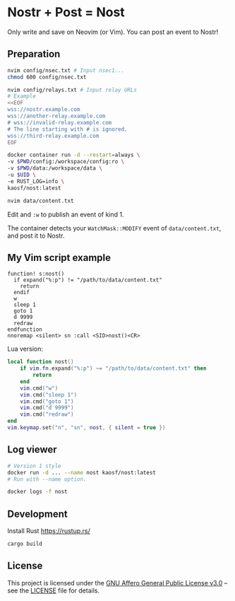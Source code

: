 # Nostr + Post = Nost

Only write and save on Neovim (or Vim). You can post an event to Nostr!

## Preparation

```sh
nvim config/nsec.txt # Input nsec1...
chmod 600 config/nsec.txt

nvim config/relays.txt # Input relay URLs
# Example
<<EOF
wss://nostr.example.com
wss://another-relay.example.com
# wss://invalid-relay.example.com
# The line starting with # is ignored.
wss://third-relay.example.com
EOF

docker container run -d --restart=always \
-v $PWD/config:/workspace/config:ro \
-v $PWD/data:/workspace/data \
-u $UID \
-e RUST_LOG=info \
kaosf/nost:latest

nvim data/content.txt
```

Edit and `:w` to publish an event of kind 1.

The container detects your `WatchMask::MODIFY` event of `data/content.txt`, and post it to Nostr.

## My Vim script example

```vim
function! s:nost()
  if expand("%:p") != "/path/to/data/content.txt"
    return
  endif
  w
  sleep 1
  goto 1
  d 9999
  redraw
endfunction
nnoremap <silent> sn :call <SID>nost()<CR>
```

Lua version:

```lua
local function nost()
	if vim.fn.expand("%:p") ~= "/path/to/data/content.txt" then
		return
	end
	vim.cmd("w")
	vim.cmd("sleep 1")
	vim.cmd("goto 1")
	vim.cmd("d 9999")
	vim.cmd("redraw")
end
vim.keymap.set("n", "sn", nost, { silent = true })
```

## Log viewer

```sh
# Version 1 style
docker run -d ... --name nost kaosf/nost:latest
# Run with --name option.

docker logs -f nost
```

## Development

Install Rust https://rustup.rs/

```sh
cargo build
```

## License

This project is licensed under the [GNU Affero General Public License v3.0](https://www.gnu.org/licenses/agpl-3.0.html) – see the [LICENSE](./LICENSE.txt) file for details.
